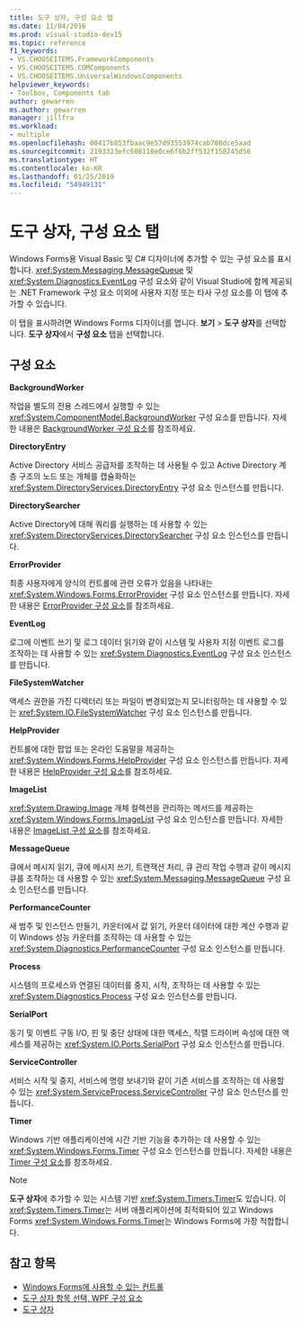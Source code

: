 ```yaml
---
title: 도구 상자, 구성 요소 탭
ms.date: 11/04/2016
ms.prod: visual-studio-dev15
ms.topic: reference
f1_keywords:
- VS.CHOOSEITEMS.FrameworkComponents
- VS.CHOOSEITEMS.COMComponents
- VS.CHOOSEITEMS.UniversalWindowsComponents
helpviewer_keywords:
- Toolbox, Components tab
author: gewarren
ms.author: gewarren
manager: jillfra
ms.workload:
- multiple
ms.openlocfilehash: 00417b853fbaac9e57d93553974cab786dce5aad
ms.sourcegitcommit: 2193323efc608118e0ce6f6b2ff532f158245d56
ms.translationtype: HT
ms.contentlocale: ko-KR
ms.lasthandoff: 01/25/2019
ms.locfileid: "54949131"
---
```

# <a name="toolbox-components-tab"></a>도구 상자, 구성 요소 탭

Windows Forms용 Visual Basic 및 C# 디자이너에 추가할 수 있는 구성 요소를 표시합니다. <xref:System.Messaging.MessageQueue> 및 <xref:System.Diagnostics.EventLog> 구성 요소와 같이 Visual Studio에 함께 제공되는 .NET Framework 구성 요소 이외에 사용자 지정 또는 타사 구성 요소를 이 탭에 추가할 수 있습니다.

이 탭을 표시하려면 Windows Forms 디자이너를 엽니다. **보기** > **도구 상자**를 선택합니다. **도구 상자**에서 **구성 요소** 탭을 선택합니다.

## <a name="components"></a>구성 요소

**BackgroundWorker**

작업을 별도의 전용 스레드에서 실행할 수 있는 <xref:System.ComponentModel.BackgroundWorker> 구성 요소를 만듭니다. 자세한 내용은 [BackgroundWorker 구성 요소](/dotnet/framework/winforms/controls/backgroundworker-component)를 참조하세요.

**DirectoryEntry**

Active Directory 서비스 공급자를 조작하는 데 사용될 수 있고 Active Directory 계층 구조의 노드 또는 개체를 캡슐화하는 <xref:System.DirectoryServices.DirectoryEntry> 구성 요소 인스턴스를 만듭니다.

**DirectorySearcher**

Active Directory에 대해 쿼리를 실행하는 데 사용할 수 있는 <xref:System.DirectoryServices.DirectorySearcher> 구성 요소 인스턴스를 만듭니다.

**ErrorProvider**

최종 사용자에게 양식의 컨트롤에 관련 오류가 있음을 나타내는 <xref:System.Windows.Forms.ErrorProvider> 구성 요소 인스턴스를 만듭니다. 자세한 내용은 [ErrorProvider 구성 요소](/dotnet/framework/winforms/controls/errorprovider-component-windows-forms)를 참조하세요.

**EventLog**

로그에 이벤트 쓰기 및 로그 데이터 읽기와 같이 시스템 및 사용자 지정 이벤트 로그를 조작하는 데 사용할 수 있는 <xref:System.Diagnostics.EventLog> 구성 요소 인스턴스를 만듭니다.

**FileSystemWatcher**

액세스 권한을 가진 디렉터리 또는 파일이 변경되었는지 모니터링하는 데 사용할 수 있는 <xref:System.IO.FileSystemWatcher> 구성 요소 인스턴스를 만듭니다.

**HelpProvider**

컨트롤에 대한 팝업 또는 온라인 도움말을 제공하는 <xref:System.Windows.Forms.HelpProvider> 구성 요소 인스턴스를 만듭니다. 자세한 내용은 [HelpProvider 구성 요소](/dotnet/framework/winforms/controls/helpprovider-component-windows-forms)를 참조하세요.

**ImageList**

<xref:System.Drawing.Image> 개체 컬렉션을 관리하는 메서드를 제공하는 <xref:System.Windows.Forms.ImageList> 구성 요소 인스턴스를 만듭니다. 자세한 내용은 [ImageList 구성 요소](/dotnet/framework/winforms/controls/imagelist-component-windows-forms)를 참조하세요.

**MessageQueue**

큐에서 메시지 읽기, 큐에 메시지 쓰기, 트랜잭션 처리, 큐 관리 작업 수행과 같이 메시지 큐를 조작하는 데 사용할 수 있는 <xref:System.Messaging.MessageQueue> 구성 요소 인스턴스를 만듭니다.

**PerformanceCounter**

새 범주 및 인스턴스 만들기, 카운터에서 값 읽기, 카운터 데이터에 대한 계산 수행과 같이 Windows 성능 카운터를 조작하는 데 사용할 수 있는 <xref:System.Diagnostics.PerformanceCounter> 구성 요소 인스턴스를 만듭니다.

**Process**

시스템의 프로세스와 연결된 데이터를 중지, 시작, 조작하는 데 사용할 수 있는 <xref:System.Diagnostics.Process> 구성 요소 인스턴스를 만듭니다.

**SerialPort**

동기 및 이벤트 구동 I/O, 핀 및 중단 상태에 대한 액세스, 직렬 드라이버 속성에 대한 액세스를 제공하는 <xref:System.IO.Ports.SerialPort> 구성 요소 인스턴스를 만듭니다.

**ServiceController**

서비스 시작 및 중지, 서비스에 명령 보내기와 같이 기존 서비스를 조작하는 데 사용할 수 있는 <xref:System.ServiceProcess.ServiceController> 구성 요소 인스턴스를 만듭니다.

**Timer**

Windows 기반 애플리케이션에 시간 기반 기능을 추가하는 데 사용할 수 있는 <xref:System.Windows.Forms.Timer> 구성 요소 인스턴스를 만듭니다. 자세한 내용은 [Timer 구성 요소](/dotnet/framework/winforms/controls/timer-component-windows-forms)를 참조하세요.

> [!NOTE]
> **도구 상자**에 추가할 수 있는 시스템 기반 <xref:System.Timers.Timer>도 있습니다. 이 <xref:System.Timers.Timer>는 서버 애플리케이션에 최적화되어 있고 Windows Forms <xref:System.Windows.Forms.Timer>는 Windows Forms에 가장 적합합니다.

## <a name="see-also"></a>참고 항목

- [Windows Forms에 사용할 수 있는 컨트롤](/dotnet/framework/winforms/controls/controls-to-use-on-windows-forms)
- [도구 상자 항목 선택, WPF 구성 요소](choose-toolbox-items-wpf-components.md)
- [도구 상자](../../ide/reference/toolbox.md)